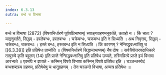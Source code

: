 ```yaml
---
index: 6.3.13
sutra: बन्धे च विभाषा

---
```

 बन्धे च विभाषा (2872) (विषयनिर्धारणे पूर्वपक्षिभाष्यम्) स्वाङ्गग्रहणमनुवर्तते, उताहो न । किं चातः ? यद्यनुवर्तते, सिद्धम्  -  हस्तेबन्धः, हस्तबन्धः । चक्रेबन्धः, चक्रबन्ध इति न सिध्यति । अथ निवृत्तम्, सिद्धम्  -  चक्रेबन्धः, चक्रबन्धः । हस्ते बन्धः, हस्तबन्ध इति न सिध्यति । किं कारणम् ? नेन्सिद्धबध्नातिषु च [[6.3.39]] इति प्रतिषेधः प्राप्नोति ॥ (विषयनिर्धारणे सिद्धान्तभाष्यम्) नैष दोषः । सर्वत्रैवोत्तरपदाधिकारे तत्पुरुषे कृति बहुलम् (14) इति प्राप्ते नेन्सिद्धबध्नातिषु इति प्रतिषेध उच्यते, तस्मिन्नित्ये प्राप्ते इयं विभाषा आरभ्यते ॥ एवमपि न ज्ञायते  -  कस्मिन् विषये विभाषा कस्मिन् विषये प्रतिषेध इति । घञ्ञन्तस्येदं बन्धशब्दस्य ग्रहणम्, प्रतिषेधेषु च धातुग्रहणम् । तेन घञ्ञन्ते विभाषा, अन्यत्र प्रतिषेधः ॥ 